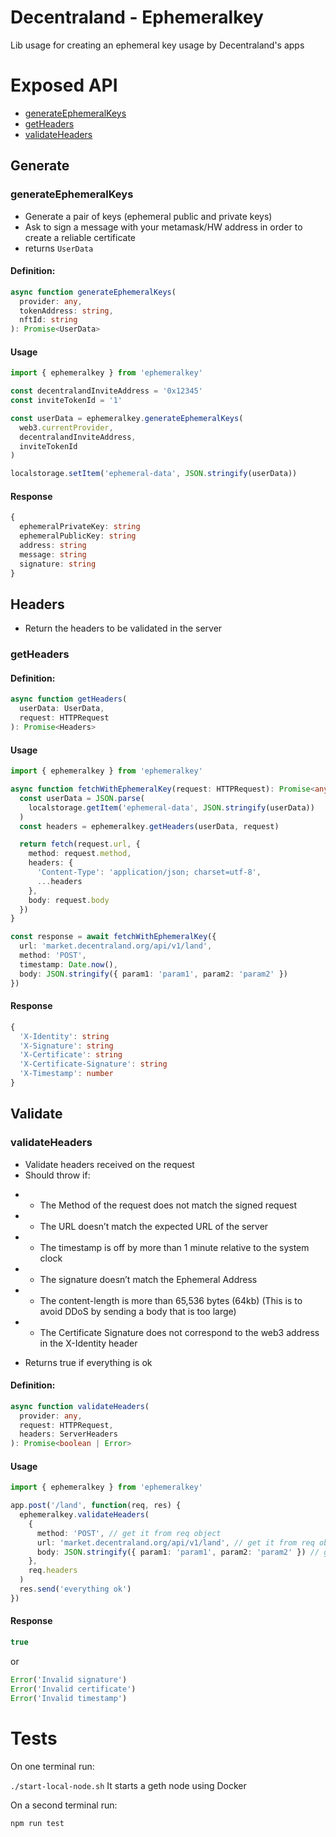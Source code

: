 # Decentraland - Ephemeralkey

Lib usage for creating an ephemeral key usage by Decentraland's apps

# Exposed API

- [generateEphemeralKeys](#generate)
- [getHeaders](#headers)
- [validateHeaders](#validate)

## Generate

### generateEphemeralKeys

- Generate a pair of keys (ephemeral public and private keys)
- Ask to sign a message with your metamask/HW address in order to create a reliable certificate
- returns `UserData`

#### Definition:

```ts
async function generateEphemeralKeys(
  provider: any,
  tokenAddress: string,
  nftId: string
): Promise<UserData>
```

#### Usage

```ts
import { ephemeralkey } from 'ephemeralkey'

const decentralandInviteAddress = '0x12345'
const inviteTokenId = '1'

const userData = ephemeralkey.generateEphemeralKeys(
  web3.currentProvider,
  decentralandInviteAddress,
  inviteTokenId
)

localstorage.setItem('ephemeral-data', JSON.stringify(userData))
```

#### Response

```ts
{
  ephemeralPrivateKey: string
  ephemeralPublicKey: string
  address: string
  message: string
  signature: string
}
```

## Headers

- Return the headers to be validated in the server

### getHeaders

#### Definition:

```ts
async function getHeaders(
  userData: UserData,
  request: HTTPRequest
): Promise<Headers>
```

#### Usage

```ts
import { ephemeralkey } from 'ephemeralkey'

async function fetchWithEphemeralKey(request: HTTPRequest): Promise<any> {
  const userData = JSON.parse(
    localstorage.getItem('ephemeral-data', JSON.stringify(userData))
  )
  const headers = ephemeralkey.getHeaders(userData, request)

  return fetch(request.url, {
    method: request.method,
    headers: {
      'Content-Type': 'application/json; charset=utf-8',
      ...headers
    },
    body: request.body
  })
}

const response = await fetchWithEphemeralKey({
  url: 'market.decentraland.org/api/v1/land',
  method: 'POST',
  timestamp: Date.now(),
  body: JSON.stringify({ param1: 'param1', param2: 'param2' })
})
```

#### Response

```ts
{
  'X-Identity': string
  'X-Signature': string
  'X-Certificate': string
  'X-Certificate-Signature': string
  'X-Timestamp': number
}
```

## Validate

### validateHeaders

- Validate headers received on the request
- Should throw if:

* - The Method of the request does not match the signed request
* - The URL doesn’t match the expected URL of the server
* - The timestamp is off by more than 1 minute relative to the system clock
* - The signature doesn’t match the Ephemeral Address
* - The content-length is more than 65,536 bytes (64kb) (This is to avoid DDoS by sending a body that is too large)
* - The Certificate Signature does not correspond to the web3 address in the X-Identity header

- Returns true if everything is ok

#### Definition:

```ts
async function validateHeaders(
  provider: any,
  request: HTTPRequest,
  headers: ServerHeaders
): Promise<boolean | Error>
```

#### Usage

```ts
import { ephemeralkey } from 'ephemeralkey'

app.post('/land', function(req, res) {
  ephemeralkey.validateHeaders(
    {
      method: 'POST', // get it from req object
      url: 'market.decentraland.org/api/v1/land', // get it from req object
      body: JSON.stringify({ param1: 'param1', param2: 'param2' }) // get it from req object
    },
    req.headers
  )
  res.send('everything ok')
})
```

#### Response

```ts
true
```

or

```ts
Error('Invalid signature')
Error('Invalid certificate')
Error('Invalid timestamp')
```

# Tests

On one terminal run:

`./start-local-node.sh` It starts a geth node using Docker

On a second terminal run:

`npm run test`
